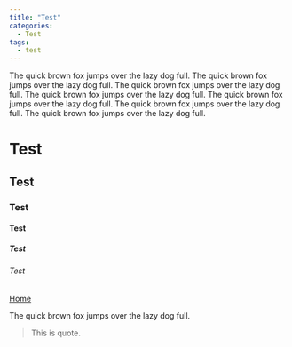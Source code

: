 ```yaml
---
title: "Test"
categories:
  - Test
tags:
  - test
---
```

The quick brown fox jumps over the lazy dog full.
The quick brown fox jumps over the lazy dog full.
The quick brown fox jumps over the lazy dog full.
The quick brown fox jumps over the lazy dog full.
The quick brown fox jumps over the lazy dog full.
The quick brown fox jumps over the lazy dog full.
The quick brown fox jumps over the lazy dog full.

# Test
## Test
### Test
#### Test
##### Test
###### Test

[Home](https://boreum0302.github.io/)

The quick brown fox jumps over the lazy dog full.

> This is quote.
